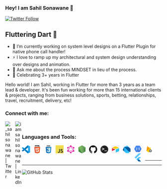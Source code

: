 ### Hey! I am Sahil Sonawane 👋

[![Twitter Follow](https://img.shields.io/twitter/follow/_sahilsonawane?color=1DA1F2&logo=twitter&style=for-the-badge)](https://twitter.com/intent/follow?original_referer=https%3A%2F%2Fgithub.com%2Fiamsahilsonawane&screen_name=iamsahilsonawane)

## Fluttering Dart 🎯

<!-- - 🔭 I just launched my first course: [Become A VS Code SuperHero!][course]! -->

- 🌱 I’m currently working on system level designs on a Flutter Plugin for native phone call handler!
- ⚡️ I love to ramp up my architectural and system design understanding over designs and animation.
- 🤔 Ask me about the process MINDSET in lieu of the process.
- 🍻 Celebrating 3+ years in Flutter

Hello world! I am Sahil, working in Flutter for more than 3 years as a team lead & developer. It's been fun working for more than 15 international clients & projects, ranging from business solutions, sports, betting, relationships, travel, recruitment, delivery, etc!

### Connect with me:

[<img align="left" style="margin-right: 10px" alt="_sahilsonawane | Twitter" width="22px" src="https://cdn.jsdelivr.net/npm/simple-icons@v3/icons/twitter.svg" />][twitter]
[<img align="left" alt="iamsahilsonawane | LinkedIn" width="22px" src="https://cdn.jsdelivr.net/npm/simple-icons@v3/icons/linkedin.svg" />][linkedin]

<br />

### Languages and Tools:

<img style="margin-right:10px" align="left" alt="Visual Studio Code" width="26px" src="https://raw.githubusercontent.com/github/explore/80688e429a7d4ef2fca1e82350fe8e3517d3494d/topics/visual-studio-code/visual-studio-code.png" />
<img style="margin-right:10px" align="left" alt="HTML5" width="26px" src="https://raw.githubusercontent.com/github/explore/80688e429a7d4ef2fca1e82350fe8e3517d3494d/topics/html/html.png" />
<img style="margin-right:10px" align="left" alt="CSS3" width="26px" src="https://raw.githubusercontent.com/github/explore/80688e429a7d4ef2fca1e82350fe8e3517d3494d/topics/css/css.png" />
<img style="margin-right:10px" align="left" alt="JavaScript" width="26px" src="https://raw.githubusercontent.com/github/explore/80688e429a7d4ef2fca1e82350fe8e3517d3494d/topics/javascript/javascript.png" />
<img style="margin-right:10px" align="left" alt="GraphQL" width="26px" src="https://raw.githubusercontent.com/github/explore/80688e429a7d4ef2fca1e82350fe8e3517d3494d/topics/graphql/graphql.png" />
<img style="margin-right:10px" align="left" alt="Node.js" width="26px" src="https://raw.githubusercontent.com/github/explore/80688e429a7d4ef2fca1e82350fe8e3517d3494d/topics/nodejs/nodejs.png" />
<img style="margin-right:10px" align="left" alt="GitHub" width="26px" src="https://raw.githubusercontent.com/github/explore/78df643247d429f6cc873026c0622819ad797942/topics/github/github.png" />
<img style="margin-right:10px" align="left" alt="Terminal" width="26px" src="https://raw.githubusercontent.com/github/explore/80688e429a7d4ef2fca1e82350fe8e3517d3494d/topics/terminal/terminal.png" />
<img style="margin-right:10px" align="left" alt="Airtable" width="26px" src="https://github.com/iamsahilsonawane/iamsahilsonawane/blob/main/other_icons/airtable.png" />
<img style="margin-right:10px" align="left" alt="Dart" width="26px" src="https://github.com/iamsahilsonawane/iamsahilsonawane/blob/main/other_icons/dart.png" />
<img style="margin-right:10px" align="left" alt="Cloud Functions" width="26px" src="https://github.com/iamsahilsonawane/iamsahilsonawane/blob/main/other_icons/cloud_functions.png" />
<img style="margin-right:10px" align="left" alt="Firestore" width="26px" src="https://github.com/iamsahilsonawane/iamsahilsonawane/blob/main/other_icons/firestore.png" />
<img style="margin-right:10px" align="left" alt="Flutter" width="26px" src="https://github.com/iamsahilsonawane/iamsahilsonawane/blob/main/other_icons/flutter.png" />

<br />
<br />

---

---

![GitHub Stats](https://github-readme-stats.vercel.app/api?username=iamsahilsonawane&show_icons=true&theme=dark)

[course]: http://vsCodeHero.com
[twitter]: https://twitter.com/_sahilsonawane
[linkedin]: https://linkedin.com/in/iamsahilsonawane
